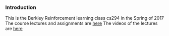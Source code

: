 ### Introduction
This is the Berkley Reinforcement learning class cs294 in the Spring of 2017
The course lectures and assignments are
[here](http://rll.berkeley.edu/deeprlcourse/#lectures)
The videos of the lectures are
[here](https://www.youtube.com/watch?v=8jQIKgTzQd4&list=PLkFD6_40KJIwTmSbCv9OVJB3YaO4sFwkX)
